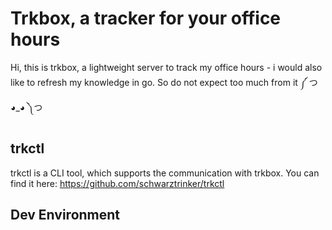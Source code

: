# Trkbox, a tracker for your office hours
Hi, this is trkbox, a lightweight server to track my office hours - i would also like to refresh my knowledge in go. So do not expect too much from it ༼ つ ◕_◕ ༽つ 

## trkctl
trkctl is a CLI tool, which supports the communication with trkbox. You can find it here: https://github.com/schwarztrinker/trkctl


## Dev Environment

